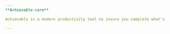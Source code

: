 ```yaml
---
**Achievable-core**

Achievable is a modern productivity tool to insure you complete what's most important in your life first

---
```


